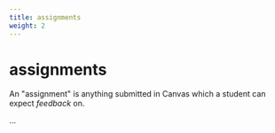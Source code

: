 ```yaml
---
title: assignments
weight: 2
---
```


# assignments

An "assignment" is anything submitted in Canvas which a student can expect *feedback* on.

... 
